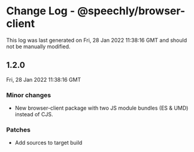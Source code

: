 # Change Log - @speechly/browser-client

This log was last generated on Fri, 28 Jan 2022 11:38:16 GMT and should not be manually modified.

## 1.2.0
Fri, 28 Jan 2022 11:38:16 GMT

### Minor changes

- New browser-client package with two JS module bundles (ES & UMD) instead of CJS.

### Patches

- Add sources to target build

